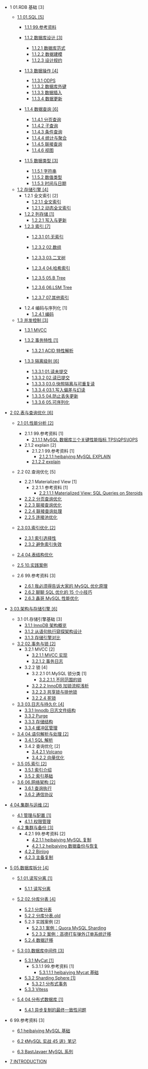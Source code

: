   - 1 01.RDB 基础 [3]
    - [1.1 01.SQL [5]](/01.RDB%20基础/01.SQL/README.md)
      - [1.1.1 99.参考资料](/01.RDB%20基础/01.SQL/99.参考资料/README.md)
        
      - [1.1.2 数据库设计 [3]](/01.RDB%20基础/01.SQL/数据库设计/README.md)
        - [1.1.2.1 数据库范式](/01.RDB%20基础/01.SQL/数据库设计/数据库范式.md)
        - [1.1.2.2 数据建模](/01.RDB%20基础/01.SQL/数据库设计/数据建模.md)
        - [1.1.2.3 设计规约](/01.RDB%20基础/01.SQL/数据库设计/设计规约.md)
      - [1.1.3 数据操作 [4]](/01.RDB%20基础/01.SQL/数据操作/README.md)
        - [1.1.3.1 ODPS](/01.RDB%20基础/01.SQL/数据操作/ODPS.md)
        - [1.1.3.2 数据库外键](/01.RDB%20基础/01.SQL/数据操作/数据库外键.md)
        - [1.1.3.3 数据插入](/01.RDB%20基础/01.SQL/数据操作/数据插入.md)
        - [1.1.3.4 数据更新](/01.RDB%20基础/01.SQL/数据操作/数据更新.md)
      - [1.1.4 数据查询 [6]](/01.RDB%20基础/01.SQL/数据查询/README.md)
        - [1.1.4.1 分页查询](/01.RDB%20基础/01.SQL/数据查询/分页查询.md)
        - [1.1.4.2 子查询](/01.RDB%20基础/01.SQL/数据查询/子查询.md)
        - [1.1.4.3 条件查询](/01.RDB%20基础/01.SQL/数据查询/条件查询.md)
        - [1.1.4.4 统计与聚合](/01.RDB%20基础/01.SQL/数据查询/统计与聚合.md)
        - [1.1.4.5 联接查询](/01.RDB%20基础/01.SQL/数据查询/联接查询.md)
        - [1.1.4.6 视图](/01.RDB%20基础/01.SQL/数据查询/视图.md)
      - [1.1.5 数据类型 [3]](/01.RDB%20基础/01.SQL/数据类型/README.md)
        - [1.1.5.1 字符串](/01.RDB%20基础/01.SQL/数据类型/字符串.md)
        - [1.1.5.2 数值类型](/01.RDB%20基础/01.SQL/数据类型/数值类型.md)
        - [1.1.5.3 时间与日期](/01.RDB%20基础/01.SQL/数据类型/时间与日期.md)
    - [1.2 存储引擎 [4]](/01.RDB%20基础/存储引擎/README.md)
      - 1.2.1 全文索引 [2]
        - [1.2.1.1 全文索引](/01.RDB%20基础/存储引擎/全文索引/全文索引.md)
        - [1.2.1.2 动态全文索引](/01.RDB%20基础/存储引擎/全文索引/动态全文索引.md)
      - [1.2.2 列存储 [1]](/01.RDB%20基础/存储引擎/列存储/README.md)
        - [1.2.2.1 写入与更新](/01.RDB%20基础/存储引擎/列存储/写入与更新.md)
      - [1.2.3 索引 [7]](/01.RDB%20基础/存储引擎/索引/README.md)
        - [1.2.3.1 01.无索引](/01.RDB%20基础/存储引擎/索引/01.无索引.md)
        - [1.2.3.2 02.数组](/01.RDB%20基础/存储引擎/索引/02.数组.md)
        - [1.2.3.3 03.二叉树](/01.RDB%20基础/存储引擎/索引/03.二叉树.md)
        - [1.2.3.4 04.哈希索引](/01.RDB%20基础/存储引擎/索引/04.哈希索引.md)
        - [1.2.3.5 05.B Tree](/01.RDB%20基础/存储引擎/索引/05.B-Tree.md)
        - [1.2.3.6 06.LSM Tree](/01.RDB%20基础/存储引擎/索引/06.LSM-Tree/README.md)
          
        - [1.2.3.7 07.其他索引](/01.RDB%20基础/存储引擎/索引/07.其他索引.md)
      - 1.2.4 编码与序列化 [1]
        - [1.2.4.1 编码](/01.RDB%20基础/存储引擎/编码与序列化/编码.md)
    - [1.3 并发控制 [3]](/01.RDB%20基础/并发控制/README.md)
      - [1.3.1 MVCC](/01.RDB%20基础/并发控制/MVCC/README.md)
        
      - [1.3.2 事务特性 [1]](/01.RDB%20基础/并发控制/事务特性/README.md)
        - [1.3.2.1 ACID 特性解析](/01.RDB%20基础/并发控制/事务特性/ACID%20特性解析.md)
      - [1.3.3 隔离级别 [6]](/01.RDB%20基础/并发控制/隔离级别/README.md)
        - [1.3.3.1 01.读未提交](/01.RDB%20基础/并发控制/隔离级别/01.读未提交.md)
        - [1.3.3.2 02.读已提交](/01.RDB%20基础/并发控制/隔离级别/02.读已提交.md)
        - [1.3.3.3 03.0.快照隔离与可重复读](/01.RDB%20基础/并发控制/隔离级别/03.0.快照隔离与可重复读.md)
        - [1.3.3.4 03.1.写入偏差与幻读](/01.RDB%20基础/并发控制/隔离级别/03.1.写入偏差与幻读.md)
        - [1.3.3.5 04.防止丢失更新](/01.RDB%20基础/并发控制/隔离级别/04.防止丢失更新.md)
        - [1.3.3.6 05.可序列化](/01.RDB%20基础/并发控制/隔离级别/05.可序列化.md)
  - [2 02.表与查询优化 [6]](/02.表与查询优化/README.md)
    - [2.1 01.性能分析 [2]](/02.表与查询优化/01.性能分析/README.md)
      - 2.1.1 99.参考资料 [1]
        - [2.1.1.1 MySQL 数据库三个关键性能指标 TPS\QPS\IOPS](/02.表与查询优化/01.性能分析/99.参考资料/2021-MySQL%20数据库三个关键性能指标%20TPS\QPS\IOPS.md)
      - 2.1.2 explain [2]
        - 2.1.2.1 99.参考资料 [1]
          - [2.1.2.1.1 heibaiying MySQL EXPLAIN](/02.表与查询优化/01.性能分析/explain/99.参考资料/2020-heibaiying-MySQL%20EXPLAIN.md)
        - [2.1.2.2 explain](/02.表与查询优化/01.性能分析/explain/explain.md)
    - 2.2 02.查询优化 [5]
      - 2.2.1 Materialized View [1]
        - 2.2.1.1 参考资料 [1]
          - [2.2.1.1.1 Materialized View: SQL Queries on Steroids](/02.表与查询优化/02.查询优化/Materialized%20View/.more/2022-Materialized%20View:%20SQL%20Queries%20on%20Steroids.md)
      - [2.2.2 分页查询优化](/02.表与查询优化/02.查询优化/分页查询优化.md)
      - [2.2.3 联接查询优化](/02.表与查询优化/02.查询优化/联接查询优化.md)
      - [2.2.4 联接查询处理](/02.表与查询优化/02.查询优化/联接查询处理.md)
      - [2.2.5 连接池优化](/02.表与查询优化/02.查询优化/连接池优化.md)
    - [2.3 03.索引优化 [2]](/02.表与查询优化/03.索引优化/README.md)
      - [2.3.1 索引选择性](/02.表与查询优化/03.索引优化/索引选择性.md)
      - [2.3.2 避免索引失效](/02.表与查询优化/03.索引优化/避免索引失效.md)
    - [2.4 04.表结构优化](/02.表与查询优化/04.表结构优化/README.md)
      
    - [2.5 10.实践案例](/02.表与查询优化/10.实践案例/README.md)
      
    - 2.6 99.参考资料 [3]
      - [2.6.1 我必须得告诉大家的 MySQL 优化原理](/02.表与查询优化/99.参考资料/2017-我必须得告诉大家的%20MySQL%20优化原理.md)
      - [2.6.2 聊聊 SQL 优化的 15 个小技巧](/02.表与查询优化/99.参考资料/2021-聊聊%20SQL%20优化的%2015%20个小技巧.md)
      - [2.6.3 鑫哥 MySQL 性能优化](/02.表与查询优化/99.参考资料/2022-鑫哥-MySQL%20性能优化.md)
  - [3 03.架构与存储引擎 [6]](/03.架构与存储引擎/README.md)
    - 3.1 01.存储引擎基础 [3]
      - [3.1.1 InnoDB 架构概览](/03.架构与存储引擎/01.存储引擎基础/InnoDB%20架构概览.md)
      - [3.1.2 从语句执行窥探架构设计](/03.架构与存储引擎/01.存储引擎基础/从语句执行窥探架构设计.md)
      - [3.1.3 存储引擎对比](/03.架构与存储引擎/01.存储引擎基础/存储引擎对比.md)
    - [3.2 02.事务与锁 [2]](/03.架构与存储引擎/02.事务与锁/README.md)
      - 3.2.1 MVCC [2]
        - [3.2.1.1 MVCC 实现](/03.架构与存储引擎/02.事务与锁/MVCC/MVCC%20实现.md)
        - [3.2.1.2 事务日志](/03.架构与存储引擎/02.事务与锁/MVCC/事务日志.md)
      - 3.2.2 锁 [4]
        - 3.2.2.1 01.MySQL 锁分类 [1]
          - [3.2.2.1.1 不同范围的锁](/03.架构与存储引擎/02.事务与锁/锁/01.MySQL%20锁分类/不同范围的锁.md)
        - [3.2.2.2 InnoDB 加锁流程浅析](/03.架构与存储引擎/02.事务与锁/锁/InnoDB%20加锁流程浅析.md)
        - [3.2.2.3 共享锁与排他锁](/03.架构与存储引擎/02.事务与锁/锁/共享锁与排他锁.md)
        - [3.2.2.4 死锁](/03.架构与存储引擎/02.事务与锁/锁/死锁.md)
    - [3.3 03.日志与持久化 [4]](/03.架构与存储引擎/03.日志与持久化/README.md)
      - [3.3.1 Innodb 日志文件结构](/03.架构与存储引擎/03.日志与持久化/Innodb%20日志文件结构.md)
      - [3.3.2 Purge](/03.架构与存储引擎/03.日志与持久化/Purge.md)
      - [3.3.3 存储结构](/03.架构与存储引擎/03.日志与持久化/存储结构.md)
      - [3.3.4 缓冲区管理](/03.架构与存储引擎/03.日志与持久化/缓冲区管理.md)
    - [3.4 04.语句解析与处理 [2]](/03.架构与存储引擎/04.语句解析与处理/README.md)
      - [3.4.1 SQL 解析](/03.架构与存储引擎/04.语句解析与处理/SQL%20解析.md)
      - 3.4.2 查询优化 [2]
        - [3.4.2.1 Volcano](/03.架构与存储引擎/04.语句解析与处理/查询优化/Volcano.md)
        - [3.4.2.2 向量优化](/03.架构与存储引擎/04.语句解析与处理/查询优化/向量优化.md)
    - [3.5 05.索引 [2]](/03.架构与存储引擎/05.索引/README.md)
      - [3.5.1 索引介绍](/03.架构与存储引擎/05.索引/索引介绍.md)
      - [3.5.2 索引基础](/03.架构与存储引擎/05.索引/索引基础.md)
    - [3.6 06.网络架构 [2]](/03.架构与存储引擎/06.网络架构/README.md)
      - [3.6.1 查询执行](/03.架构与存储引擎/06.网络架构/查询执行.md)
      - [3.6.2 通信协议](/03.架构与存储引擎/06.网络架构/通信协议.md)
  - [4 04.集群与运维 [2]](/04.集群与运维/README.md)
    - [4.1 管理与配置 [1]](/04.集群与运维/管理与配置/README.md)
      - [4.1.1 权限管理](/04.集群与运维/管理与配置/权限管理.md)
    - [4.2 集群与备份 [3]](/04.集群与运维/集群与备份/README.md)
      - 4.2.1 99.参考资料 [2]
        - [4.2.1.1 heibaiying MySQL 复制](/04.集群与运维/集群与备份/99.参考资料/2020-heibaiying-MySQL%20复制.md)
        - [4.2.1.2 heibaiying 数据备份与恢复](/04.集群与运维/集群与备份/99.参考资料/2020-heibaiying-数据备份与恢复.md)
      - [4.2.2 Binlog](/04.集群与运维/集群与备份/Binlog.md)
      - [4.2.3 主备复制](/04.集群与运维/集群与备份/主备复制.md)
  - [5 05.数据库拆分 [4]](/05.数据库拆分/README.md)
    - [5.1 01.读写分离 [1]](/05.数据库拆分/01.读写分离/README.md)
      - [5.1.1 读写分离](/05.数据库拆分/01.读写分离/读写分离.md)
    - [5.2 02.分库分表 [4]](/05.数据库拆分/02.分库分表/README.md)
      - [5.2.1 分库分表](/05.数据库拆分/02.分库分表/分库分表.md)
      - [5.2.2 分库分表.old](/05.数据库拆分/02.分库分表/分库分表.old.md)
      - 5.2.3 实践案例 [2]
        - [5.2.3.1 案例：Quora MySQL Sharding](/05.数据库拆分/02.分库分表/实践案例/案例：Quora%20MySQL%20Sharding.md)
        - [5.2.3.2 案例：高德打车弹外订单系统迁移](/05.数据库拆分/02.分库分表/实践案例/案例：高德打车弹外订单系统迁移.md)
      - [5.2.4 数据迁移](/05.数据库拆分/02.分库分表/数据迁移.md)
    - [5.3 03.数据库中间件 [3]](/05.数据库拆分/03.数据库中间件/README.md)
      - [5.3.1 MyCat [1]](/05.数据库拆分/03.数据库中间件/MyCat/README.md)
        - 5.3.1.1 99.参考资料 [1]
          - [5.3.1.1.1 heibaiying Mycat 基础](/05.数据库拆分/03.数据库中间件/MyCat/99.参考资料/2020-heibaiying-Mycat%20基础.md)
      - [5.3.2 Sharding Sphere [1]](/05.数据库拆分/03.数据库中间件/Sharding-Sphere/README.md)
        - [5.3.2.1 分布式事务](/05.数据库拆分/03.数据库中间件/Sharding-Sphere/分布式事务.md)
      - [5.3.3 Vitess](/05.数据库拆分/03.数据库中间件/Vitess/README.md)
        
    - [5.4 04.分布式数据库 [1]](/05.数据库拆分/04.分布式数据库/README.md)
      - [5.4.1 异步复制的最终一致性问题](/05.数据库拆分/04.分布式数据库/异步复制的最终一致性问题.md)
  - 6 99.参考资料 [3]
    - [6.1 heibaiying MySQL 基础](/99.参考资料/2020-heibaiying-MySQL%20基础.md)
    - [6.2 《MySQL 实战 45 讲》笔记](/99.参考资料/2021-《MySQL%20实战%2045%20讲》笔记/README.md)
      
    - [6.3 BastJavaer MySQL 系列](/99.参考资料/BastJavaer%20MySQL%20系列/README.md)
      
  - [7 INTRODUCTION](/INTRODUCTION.md)